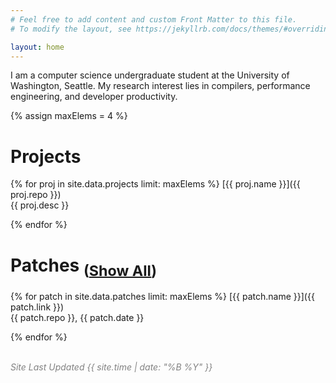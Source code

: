 ```yaml
---
# Feel free to add content and custom Front Matter to this file.
# To modify the layout, see https://jekyllrb.com/docs/themes/#overriding-theme-defaults

layout: home
---
```


I am a computer science undergraduate student at the University of Washington, Seattle.  My research interest lies in compilers, performance engineering, and developer productivity.

{% assign maxElems = 4 %}

# Projects

{% for proj in site.data.projects limit: maxElems %}
[{{ proj.name }}]({{ proj.repo }})<br>
{{ proj.desc }}

{% endfor %}

# Patches <sub>([Show All](/patches))</sub>

{% for patch in site.data.patches limit: maxElems %}
[{{ patch.name }}]({{ patch.link }})<br>
{{ patch.repo }}, {{ patch.date }}

{% endfor %}

<br>
<em style="color: #828282;">Site Last Updated {{ site.time | date: "%B %Y" }}</em>
